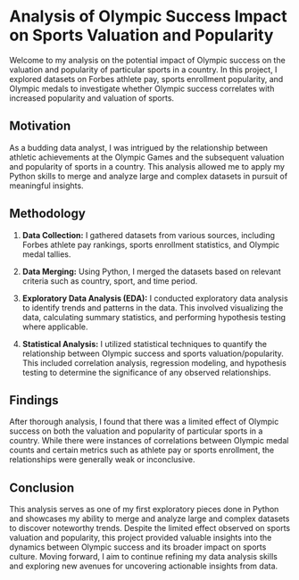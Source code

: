 # Analysis of Olympic Success Impact on Sports Valuation and Popularity

Welcome to my analysis on the potential impact of Olympic success on the valuation and popularity of particular sports in a country. In this project, I explored datasets on Forbes athlete pay, sports enrollment popularity, and Olympic medals to investigate whether Olympic success correlates with increased popularity and valuation of sports.

## Motivation

As a budding data analyst, I was intrigued by the relationship between athletic achievements at the Olympic Games and the subsequent valuation and popularity of sports in a country. This analysis allowed me to apply my Python skills to merge and analyze large and complex datasets in pursuit of meaningful insights.

## Methodology

1. **Data Collection:** I gathered datasets from various sources, including Forbes athlete pay rankings, sports enrollment statistics, and Olympic medal tallies.

2. **Data Merging:** Using Python, I merged the datasets based on relevant criteria such as country, sport, and time period.

3. **Exploratory Data Analysis (EDA):** I conducted exploratory data analysis to identify trends and patterns in the data. This involved visualizing the data, calculating summary statistics, and performing hypothesis testing where applicable.

4. **Statistical Analysis:** I utilized statistical techniques to quantify the relationship between Olympic success and sports valuation/popularity. This included correlation analysis, regression modeling, and hypothesis testing to determine the significance of any observed relationships.

## Findings

After thorough analysis, I found that there was a limited effect of Olympic success on both the valuation and popularity of particular sports in a country. While there were instances of correlations between Olympic medal counts and certain metrics such as athlete pay or sports enrollment, the relationships were generally weak or inconclusive.

## Conclusion

This analysis serves as one of my first exploratory pieces done in Python and showcases my ability to merge and analyze large and complex datasets to discover noteworthy trends. Despite the limited effect observed on sports valuation and popularity, this project provided valuable insights into the dynamics between Olympic success and its broader impact on sports culture. Moving forward, I aim to continue refining my data analysis skills and exploring new avenues for uncovering actionable insights from data.
